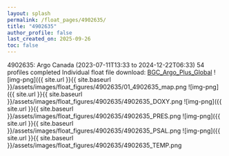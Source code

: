 ```yaml
---
layout: splash
permalink: /float_pages/4902635/
title: "4902635"
author_profile: false
last_created_on: 2025-09-26
toc: false
---
```

 
4902635: Argo Canada (2023-07-11T13:33 to 2024-12-22T06:33)
54 profiles completed
Individual float file download: [BGC_Argo_Plus_Global](https://ftp.soest.hawaii.edu/bgc_argo_plus/Individual_Floats/outliers_removed/4902635_Sprof_processed.nc)
![img-png]({{ site.url }}{{ site.baseurl }}/assets/images/float_figures/4902635/01_4902635_map.png
![img-png]({{ site.url }}{{ site.baseurl }}/assets/images/float_figures/4902635/4902635_DOXY.png
![img-png]({{ site.url }}{{ site.baseurl }}/assets/images/float_figures/4902635/4902635_PRES.png
![img-png]({{ site.url }}{{ site.baseurl }}/assets/images/float_figures/4902635/4902635_PSAL.png
![img-png]({{ site.url }}{{ site.baseurl }}/assets/images/float_figures/4902635/4902635_TEMP.png
